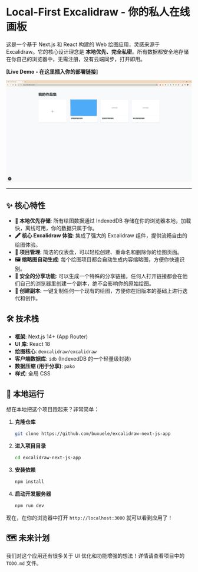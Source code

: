 # Local-First Excalidraw - 你的私人在线画板

这是一个基于 Next.js 和 React 构建的 Web 绘图应用，灵感来源于 Excalidraw。它的核心设计理念是 **本地优先、完全私密**。所有数据都安全地存储在你自己的浏览器中，无需注册，没有云端同步，打开即用。

**[Live Demo - 在这里插入你的部署链接]**

![应用截图预览](效果图/a1.png)  <!-- 建议你截个图传上来 -->

---

## ✨ 核心特性

- **🚀 本地优先存储**: 所有绘图数据通过 IndexedDB 存储在你的浏览器本地，加载快，离线可用，你的数据只属于你。
- **🖋️ 核心 Excalidraw 体验**: 集成了强大的 Excalidraw 组件，提供流畅自由的绘图体验。
- **🎨 项目管理**: 简洁的仪表盘，可以轻松创建、重命名和删除你的绘图页面。
- **🖼️ 缩略图自动生成**: 每个绘图项目都会自动生成内容缩略图，方便你快速识别。
- **🔗 安全的分享功能**: 可以生成一个特殊的分享链接。任何人打开链接都会在他们自己的浏览器里创建一个副本，绝不会影响你的原始绘图。
- **📄 创建副本**: 一键复制任何一个现有的绘图，方便你在旧版本的基础上进行迭代和创作。

## 🛠️ 技术栈

- **框架**: Next.js 14+ (App Router)
- **UI 库**: React 18
- **绘图核心**: `@excalidraw/excalidraw`
- **客户端数据库**: `idb` (IndexedDB 的一个轻量级封装)
- **数据压缩 (用于分享)**: `pako`
- **样式**: 全局 CSS

## 🚀 本地运行

想在本地把这个项目跑起来？非常简单：

1.  **克隆仓库**
    ```bash
    git clone https://github.com/buxuele/excalidraw-next-js-app
    ```

2.  **进入项目目录**
    ```bash
    cd excalidraw-next-js-app
    ```

3.  **安装依赖**
    ```bash
    npm install
    ```

4.  **启动开发服务器**
    ```bash
    npm run dev
    ```

现在，在你的浏览器中打开 `http://localhost:3000` 就可以看到应用了！

## 🗺️ 未来计划

我们对这个应用还有很多关于 UI 优化和功能增强的想法！详情请查看项目中的 `TODO.md` 文件。

